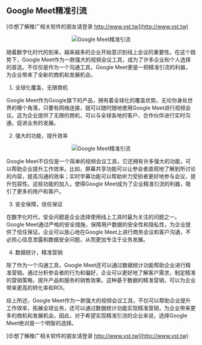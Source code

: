 ## **Google Meet精准引流**

[😍想了解推广相关软件的朋友请登录 http://www.vst.tw](http://www.vst.tw)

 <center><img src="https://vst.tw/MP4/tuiguang/png/1.png" alt="Google Meet精准引流"></center>

随着数字化时代的到来，越来越多的企业开始意识到线上会议的重要性。在这个趋势下，Google Meet作为一款强大的视频会议工具，成为了许多企业和个人选择的首选。不仅仅是作为一个沟通工具，Google Meet更是一把精准引流的利器，为企业带来了全新的商机和发展机会。

1. 全球化覆盖，无限商机

Google Meet作为Google旗下的产品，拥有着全球化的覆盖优势。无论你身处世界的哪个角落，只要有网络连接，就可以随时随地使用Google Meet进行视频会议。这为企业提供了无限的商机，可以与全球各地的客户、合作伙伴进行实时沟通，促进业务的发展。

2. 强大的功能，提升效率

 <center><img src="https://vst.tw/MP4/tuiguang/png/4.png" alt="Google Meet精准引流"></center>

Google Meet不仅仅是一个简单的视频会议工具，它还拥有许多强大的功能，可以帮助企业提升工作效率。比如，屏幕共享功能可以让参会者直观地了解到所讨论的内容，提高沟通的效率；实时字幕功能可以帮助听力受损者更好地参与会议，提升包容性。这些功能的加入，使得Google Meet成为了企业精准引流的利器，吸引了更多的用户和客户。

3. 安全保障，信任保证

在数字化时代，安全问题是企业选择使用线上工具时最为关注的问题之一。Google Meet通过严格的安全措施，保障用户数据的安全性和隐私性，为企业提供了信任保证。企业可以放心地在Google Meet上进行商务会议和客户沟通，不必担心信息泄露和数据安全问题，从而更加专注于业务发展。

4. 数据统计，精准营销

除了作为一个沟通工具，Google Meet还可以通过数据统计功能帮助企业进行精准营销。通过分析参会者的行为和偏好，企业可以更好地了解客户需求，制定精准的营销策略，提升产品和服务的销售效果。这种基于数据的精准营销，可以为企业带来更高的转化率和ROI。

综上所述，Google Meet作为一款强大的视频会议工具，不仅可以帮助企业提升工作效率，拓展全球业务，还可以通过数据统计功能实现精准营销，为企业带来更多的商机和发展机会。因此，对于希望实现精准引流的企业来说，选择Google Meet绝对是一个明智的选择。

[😍想了解推广相关软件的朋友请登录 http://www.vst.tw](http://www.vst.tw)



